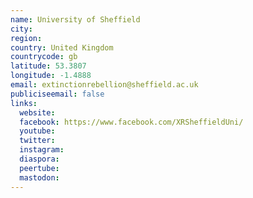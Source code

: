 ```yaml
---
name: University of Sheffield
city:
region:
country: United Kingdom
countrycode: gb
latitude: 53.3807
longitude: -1.4888
email: extinctionrebellion@sheffield.ac.uk
publiciseemail: false
links:
  website:
  facebook: https://www.facebook.com/XRSheffieldUni/
  youtube:
  twitter:
  instagram:
  diaspora:
  peertube:
  mastodon:
---
```

